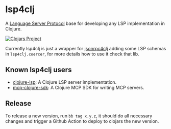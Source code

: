 # lsp4clj

A [Language Server Protocol](https://microsoft.github.io/language-server-protocol/) base for developing any LSP implementation in Clojure.

[![Clojars Project](https://img.shields.io/clojars/v/com.github.clojure-lsp/lsp4clj.svg)](https://clojars.org/com.github.clojure-lsp/lsp4clj)

Currently lsp4clj is just a wrapper for [jsonrpc4clj](https://github.com/clojure-lsp/jsonrpc4clj) adding some LSP schemas in `lsp4clj.coercer`, for more details how to use it check that lib.

## Known lsp4clj users

- [clojure-lsp](https://clojure-lsp.io/): A Clojure LSP server implementation.
- [mcp-clojure-sdk](https://github.com/unravel-team/mcp-clojure-sdk): A Clojure MCP SDK for writing MCP servers.

## Release

To release a new version, run `bb tag x.y.z`, it should do all necessary changes and trigger a Github Action to deploy to clojars the new version.
